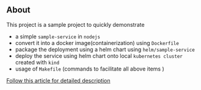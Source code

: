 ## About

This project is a sample project to quickly demonstrate
- a simple `sample-service` in `nodejs` 
- convert it into a docker image(containerization) using `Dockerfile`
- package the deployment using a helm chart using `helm/sample-service`
- deploy the service using helm chart onto local `kubernetes cluster` created with `kind`
- usage of `Makefile` (commands to facilitate all above items )

[Follow this article for detailed description](https://renjith85.medium.com/local-kubernetes-with-kind-helm-and-a-sample-service-4755e3e6eff4)